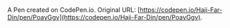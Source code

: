 # 

A Pen created on CodePen.io. Original URL: [https://codepen.io/Haji-Far-Din/pen/PoayGgv](https://codepen.io/Haji-Far-Din/pen/PoayGgv).

